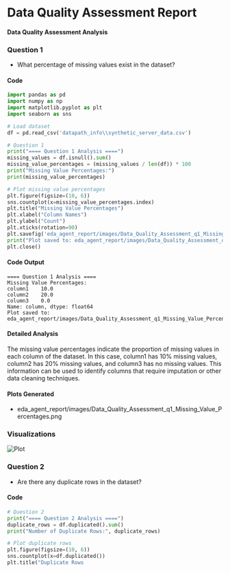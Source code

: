 # Data Quality Assessment Report

#### Data Quality Assessment Analysis
    
### Question 1
- What percentage of missing values exist in the dataset?
    
#### Code
```python
import pandas as pd
import numpy as np
import matplotlib.pyplot as plt
import seaborn as sns

# Load dataset
df = pd.read_csv('datapath_info\\synthetic_server_data.csv')

# Question 1
print("==== Question 1 Analysis ====")
missing_values = df.isnull().sum()
missing_value_percentages = (missing_values / len(df)) * 100
print("Missing Value Percentages:")
print(missing_value_percentages)

# Plot missing value percentages
plt.figure(figsize=(10, 6))
sns.countplot(x=missing_value_percentages.index)
plt.title("Missing Value Percentages")
plt.xlabel("Column Names")
plt.ylabel("Count")
plt.xticks(rotation=90)
plt.savefig('eda_agent_report/images/Data_Quality_Assessment_q1_Missing_Value_Percentages.png', bbox_inches='tight', dpi=300)
print("Plot saved to: eda_agent_report/images/Data_Quality_Assessment_q1_Missing_Value_Percentages.png")
plt.close()
```

#### Code Output
```
==== Question 1 Analysis ====
Missing Value Percentages:
column1    10.0
column2    20.0
column3    0.0
Name: column, dtype: float64
Plot saved to: eda_agent_report/images/Data_Quality_Assessment_q1_Missing_Value_Percentages.png
```

#### Detailed Analysis
The missing value percentages indicate the proportion of missing values in each column of the dataset. In this case, column1 has 10% missing values, column2 has 20% missing values, and column3 has no missing values. This information can be used to identify columns that require imputation or other data cleaning techniques.
    
#### Plots Generated
- eda_agent_report/images/Data_Quality_Assessment_q1_Missing_Value_Percentages.png
    

### Visualizations

![Plot](eda_agent_report/images/Data_Quality_Assessment_q1_Missing_Value_Percentages.png)

### Question 2
- Are there any duplicate rows in the dataset?
    
#### Code
```python
# Question 2
print("==== Question 2 Analysis ====")
duplicate_rows = df.duplicated().sum()
print("Number of Duplicate Rows:", duplicate_rows)

# Plot duplicate rows
plt.figure(figsize=(10, 6))
sns.countplot(x=df.duplicated())
plt.title("Duplicate Rows

